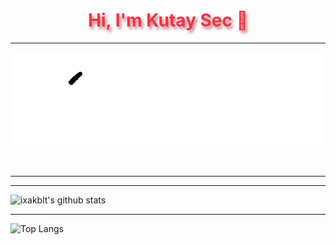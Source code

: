 
<h1 align="center" style="color:#e63946;text-shadow: 3px 4px 4px rgba(205, 50, 70, 0.7);">Hi, I'm Kutay Sec 👋</h1>

---

<div align="center">
<p align="center">
  <img src="Atam.gif"/>
</p>
<br />
</div>

---

<div align="center">
</div>

---

![ixakblt's github stats](https://github-readme-stats.vercel.app/api?username=MorphyKutay)

---

![Top Langs](https://github-readme-stats.vercel.app/api/top-langs/?username=MorphyKutay)


